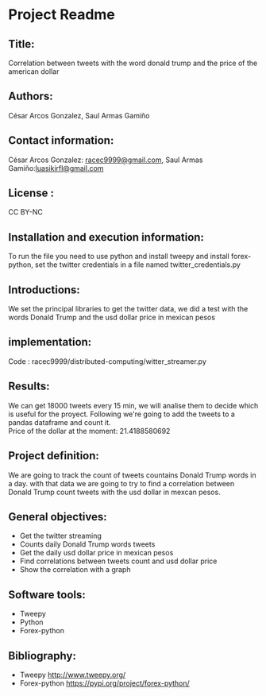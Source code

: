 # Project Readme
## Title: 
Correlation between tweets with the word donald trump and the price of the american dollar

## Authors: 
César Arcos Gonzalez, Saul Armas Gamiño

## Contact information:
César Arcos Gonzalez: racec9999@gmail.com, Saul Armas Gamiño:luasikirfl@gmail.com

## License : 
CC BY-NC

## Installation and execution information:
To run the file you need to use python and install tweepy and install forex-python, set the twitter credentials in a file named twitter_credentials.py

## Introductions: 
We set the principal libraries to get the  twitter data, we did a test with the words Donald Trump and the usd dollar price in mexican pesos

## implementation: 
Code : racec9999/distributed-computing/witter_streamer.py

## Results:
We can get 18000 tweets every 15 min, we will analise them to decide which is useful for the proyect. Following we're going to add the tweets to a pandas dataframe and count it.   
Price of the dollar at the moment: 21.4188580692


## Project definition:
We are going to track the count of tweets countains Donald Trump words in a day. with that data we are going to try to find a correlation between Donald Trump count tweets with the usd dollar in mexcan pesos.

## General objectives:
- Get the twitter streaming 
- Counts  daily Donald Trump words tweets
- Get the daily usd dollar price in mexican pesos
- Find correlations between tweets count and usd dollar price
- Show  the correlation with a graph

## Software tools:
- Tweepy
- Python
- Forex-python



## Bibliography:
- Tweepy http://www.tweepy.org/      
- Forex-python https://pypi.org/project/forex-python/

